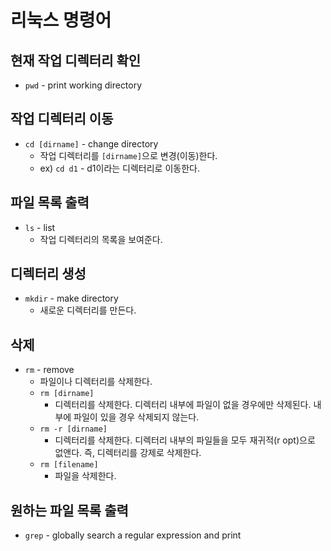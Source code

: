 # 리눅스 명령어

## 현재 작업 디렉터리 확인
- `pwd` - print working directory

## 작업 디렉터리 이동
- `cd [dirname]` - change directory
  - 작업 디렉터리를 `[dirname]`으로 변경(이동)한다.
  - ex) `cd d1` - d1이라는 디렉터리로 이동한다.

## 파일 목록 출력
- `ls` - list
  - 작업 디렉터리의 목록을 보여준다.

## 디렉터리 생성
- `mkdir` - make directory
  - 새로운 디렉터리를 만든다.

## 삭제
- `rm` - remove
  - 파일이나 디렉터리를 삭제한다.
  - `rm [dirname]`
    - 디렉터리를 삭제한다. 디렉터리 내부에 파일이 없을 경우에만 삭제된다. 내부에 파일이 있을 경우 삭제되지 않는다.
  - `rm -r [dirname]`
    - 디렉터리를 삭제한다. 디렉터리 내부의 파일들을 모두 재귀적(r opt)으로 없앤다. 즉, 디렉터리를 강제로 삭제한다.
  - `rm [filename]`
    - 파일을 삭제한다.

## 원하는 파일 목록 출력
- `grep` - globally search a regular expression and print